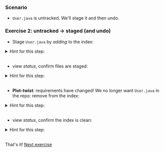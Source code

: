 
### Scenario

* `User.java` is untracked. We'll stage it and then undo.

### Exercise 2: untracked -> staged (and undo)

* Stage `User.java` by _adding_ to the index:

<details><summary>Hint for this step:</summary>
<p><pre>
git add src/**/User.java
</pre></p></details>
<br/>

* view _status_, confirm files are staged:

<details><summary>Hint for this step:</summary>
<p><pre>
git status
</pre></p></details>
<br/>

* **Plot-twist**: requirements have changed! We no longer want `User.java` in the repo: remove from the index: 

<details><summary>Hint for this step:</summary>
<p><pre>
git reset HEAD src/**/User.java
</pre></p></details>
<br/>

* view _status_, confirm the index is clean:

<details><summary>Hint for this step:</summary>
<p><pre>
git status
</pre></p></details>
<br/>

That's it! [Next exercise](./egg_03_basic_states.md)

